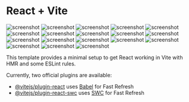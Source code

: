 # React + Vite

![screenshot](topic-website/1.jpg)
![screenshot](topic-website/2.jpg)
![screenshot](topic-website/3.jpg)
![screenshot](topic-website/4.jpg)
![screenshot](topic-website/5.jpg)
![screenshot](topic-website/6.jpg)
![screenshot](topic-website/7.jpg)
![screenshot](topic-website/8.jpg)
![screenshot](topic-website/9.jpg)
![screenshot](topic-website/10.jpg)
![screenshot](topic-website/11.jpg)
![screenshot](topic-website/12.jpg)
![screenshot](topic-website/13.jpg)
![screenshot](topic-website/14.jpg)
![screenshot](topic-website/15.jpg)
![screenshot](topic-website/16.jpg)
![screenshot](topic-website/17.jpg)
![screenshot](topic-website/18.jpg)

This template provides a minimal setup to get React working in Vite with HMR and some ESLint rules.

Currently, two official plugins are available:

- [@vitejs/plugin-react](https://github.com/vitejs/vite-plugin-react/blob/main/packages/plugin-react/README.md) uses [Babel](https://babeljs.io/) for Fast Refresh
- [@vitejs/plugin-react-swc](https://github.com/vitejs/vite-plugin-react-swc) uses [SWC](https://swc.rs/) for Fast Refresh
